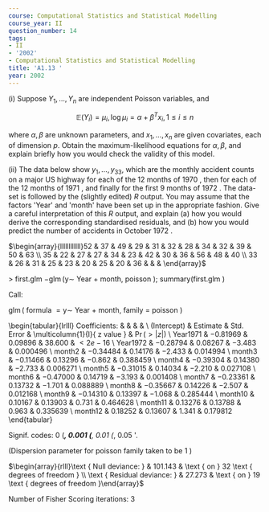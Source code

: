 ```yaml
---
course: Computational Statistics and Statistical Modelling
course_year: II
question_number: 14
tags:
- II
- '2002'
- Computational Statistics and Statistical Modelling
title: 'A1.13 '
year: 2002
---
```



(i) Suppose $Y_{1}, \ldots, Y_{n}$ are independent Poisson variables, and

$$\mathbb{E}\left(Y_{i}\right)=\mu_{i}, \log \mu_{i}=\alpha+\beta^{T} x_{i}, 1 \leqslant i \leqslant n$$

where $\alpha, \beta$ are unknown parameters, and $x_{1}, \ldots, x_{n}$ are given covariates, each of dimension $p$. Obtain the maximum-likelihood equations for $\alpha, \beta$, and explain briefly how you would check the validity of this model.

(ii) The data below show $y_{1}, \ldots, y_{33}$, which are the monthly accident counts on a major US highway for each of the 12 months of 1970 , then for each of the 12 months of 1971 , and finally for the first 9 months of 1972 . The data-set is followed by the (slightly edited) $R$ output. You may assume that the factors 'Year' and 'month' have been set up in the appropriate fashion. Give a careful interpretation of this $R$ output, and explain (a) how you would derive the corresponding standardised residuals, and (b) how you would predict the number of accidents in October 1972 .

$\begin{array}{llllllllllll}52 & 37 & 49 & 29 & 31 & 32 & 28 & 34 & 32 & 39 & 50 & 63 \\ 35 & 22 & 27 & 27 & 34 & 23 & 42 & 30 & 36 & 56 & 48 & 40 \\ 33 & 26 & 31 & 25 & 23 & 20 & 25 & 20 & 36 & & & \end{array}$

$>$ first.glm $-\operatorname{glm}(\mathrm{y} \sim$ Year $+$ month, poisson $) ;$ summary(first.glm $)$

Call:

$\operatorname{glm}($ formula $=\mathrm{y} \sim$ Year $+$ month, family $=$ poisson $)$

\begin{tabular}{lrlll} 
Coefficients: & & & & \\
(Intercept) & Estimate & Std. Error & \multicolumn{1}{l}{ z value } & $\operatorname{Pr}(>|z|)$ \\
Year1971 & $-0.81969$ & $0.09896$ & $38.600$ & $<2 e-16$ \\
Year1972 & $-0.28794$ & $0.08267$ & $-3.483$ & $0.000496$ \\
month2 & $-0.34484$ & $0.14176$ & $-2.433$ & $0.014994$ \\
month3 & $-0.11466$ & $0.13296$ & $-0.862$ & $0.388459$ \\
month4 & $-0.39304$ & $0.14380$ & $-2.733$ & $0.006271$ \\
month5 & $-0.31015$ & $0.14034$ & $-2.210$ & $0.027108$ \\
month6 & $-0.47000$ & $0.14719$ & $-3.193$ & $0.001408$ \\
month7 & $-0.23361$ & $0.13732$ & $-1.701$ & $0.088889$ \\
month8 & $-0.35667$ & $0.14226$ & $-2.507$ & $0.012168$ \\
month9 & $-0.14310$ & $0.13397$ & $-1.068$ & $0.285444$ \\
month10 & $0.10167$ & $0.13903$ & $0.731$ & $0.464628$ \\
month11 & $0.13276$ & $0.13788$ & $0.963$ & $0.335639$ \\
month12 & $0.18252$ & $0.13607$ & $1.341$ & $0.179812$
\end{tabular}

Signif. codes: 0 (***, $0.001$ (**, $0.01$ (*, $0.05$ '.

(Dispersion parameter for poisson family taken to be 1 )

$\begin{array}{rlll}\text { Null deviance: } & 101.143 & \text { on } 32 \text { degrees of freedom } \\ \text { Residual deviance: } & 27.273 & \text { on } 19 \text { degrees of freedom }\end{array}$

Number of Fisher Scoring iterations: 3